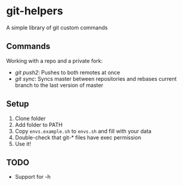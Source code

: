 # git-helpers

A simple library of git custom commands

## Commands

Working with a repo and a private fork:

- *git push2*: Pushes to both remotes at once
- *git sync*: Syncs master between repositories and rebases current branch to the last version of master

## Setup

1. Clone folder
1. Add folder to PATH
1. Copy `envs.example.sh` to `envs.sh` and fill with your data
1. Double-check that git-* files have exec permission
1. Use it!

## TODO

- Support for -h
